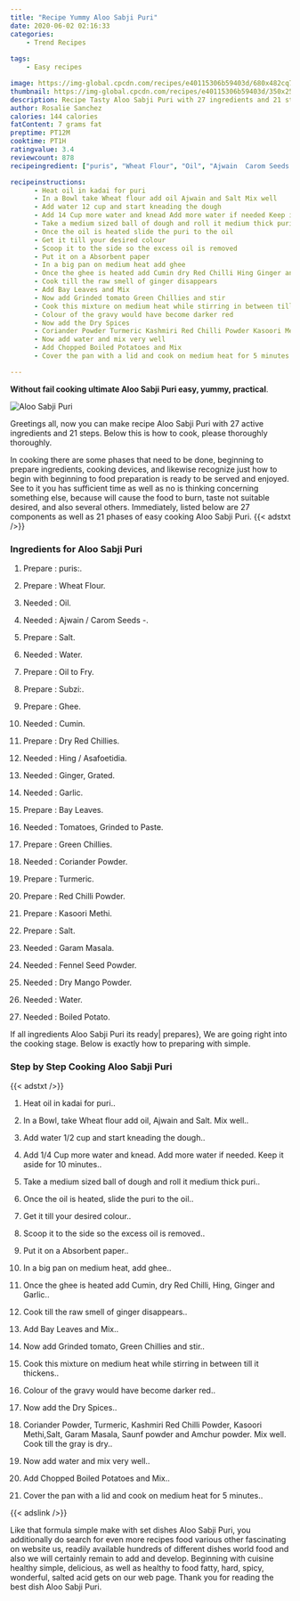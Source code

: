 ```yaml
---
title: "Recipe Yummy Aloo Sabji Puri"
date: 2020-06-02 02:16:33
categories:
    - Trend Recipes
    
tags:
    - Easy recipes

image: https://img-global.cpcdn.com/recipes/e40115306b59403d/680x482cq70/aloo-sabji-puri-recipe-main-photo.jpg
thumbnail: https://img-global.cpcdn.com/recipes/e40115306b59403d/350x250cq70/aloo-sabji-puri-recipe-main-photo.jpg
description: Recipe Tasty Aloo Sabji Puri with 27 ingredients and 21 stages of easy cooking.
author: Rosalie Sanchez
calories: 144 calories
fatContent: 7 grams fat
preptime: PT12M
cooktime: PT1H
ratingvalue: 3.4
reviewcount: 878
recipeingredient: ["puris", "Wheat Flour", "Oil", "Ajwain  Carom Seeds ", "Salt", "Water", "Oil to Fry", "Subzi", "Ghee", "Cumin", "Dry Red Chillies", "Hing  Asafoetidia", "Ginger  Grated", "Garlic", "Bay Leaves", "Tomatoes Grinded to Paste", "Green Chillies", "Coriander Powder", "Turmeric", "Red Chilli Powder", "Kasoori Methi", "Salt", "Garam Masala", "Fennel Seed Powder", "Dry Mango Powder", "Water", "Boiled Potato"]

recipeinstructions: 
      - Heat oil in kadai for puri 
      - In a Bowl take Wheat flour add oil Ajwain and Salt Mix well 
      - Add water 12 cup and start kneading the dough 
      - Add 14 Cup more water and knead Add more water if needed Keep it aside for 10 minutes 
      - Take a medium sized ball of dough and roll it medium thick puri 
      - Once the oil is heated slide the puri to the oil 
      - Get it till your desired colour 
      - Scoop it to the side so the excess oil is removed 
      - Put it on a Absorbent paper 
      - In a big pan on medium heat add ghee 
      - Once the ghee is heated add Cumin dry Red Chilli Hing Ginger and Garlic 
      - Cook till the raw smell of ginger disappears 
      - Add Bay Leaves and Mix 
      - Now add Grinded tomato Green Chillies and stir 
      - Cook this mixture on medium heat while stirring in between till it thickens 
      - Colour of the gravy would have become darker red 
      - Now add the Dry Spices 
      - Coriander Powder Turmeric Kashmiri Red Chilli Powder Kasoori MethiSalt Garam Masala Saunf powder and Amchur powder Mix wellCook till the gray is dry 
      - Now add water and mix very well 
      - Add Chopped Boiled Potatoes and Mix 
      - Cover the pan with a lid and cook on medium heat for 5 minutes

---
```




**Without fail cooking ultimate Aloo Sabji Puri easy, yummy, practical**. 


![Aloo Sabji Puri](https://img-global.cpcdn.com/recipes/e40115306b59403d/680x482cq70/aloo-sabji-puri-recipe-main-photo.jpg "Aloo Sabji Puri")




Greetings all, now you can make recipe Aloo Sabji Puri with 27 active ingredients and 21 steps. Below this is how to cook, please thoroughly thoroughly.

In cooking there are some phases that need to be done, beginning to prepare ingredients, cooking devices, and likewise recognize just how to begin with beginning to food preparation is ready to be served and enjoyed. See to it you has sufficient time as well as no is thinking concerning something else, because will cause the food to burn, taste not suitable desired, and also several others. Immediately, listed below are 27 components as well as 21 phases of easy cooking Aloo Sabji Puri.
{{< adstxt />}}

### Ingredients for Aloo Sabji Puri


1. Prepare  : puris:.

1. Prepare  : Wheat Flour.

1. Needed  : Oil.

1. Needed  : Ajwain / Carom Seeds -.

1. Prepare  : Salt.

1. Needed  : Water.

1. Prepare  : Oil to Fry.

1. Prepare  : Subzi:.

1. Prepare  : Ghee.

1. Needed  : Cumin.

1. Prepare  : Dry Red Chillies.

1. Needed  : Hing / Asafoetidia.

1. Needed  : Ginger,  Grated.

1. Needed  : Garlic.

1. Prepare  : Bay Leaves.

1. Needed  : Tomatoes, Grinded to Paste.

1. Prepare  : Green Chillies.

1. Needed  : Coriander Powder.

1. Prepare  : Turmeric.

1. Prepare  : Red Chilli Powder.

1. Prepare  : Kasoori Methi.

1. Prepare  : Salt.

1. Needed  : Garam Masala.

1. Needed  : Fennel Seed Powder.

1. Needed  : Dry Mango Powder.

1. Needed  : Water.

1. Needed  : Boiled Potato.



If all ingredients Aloo Sabji Puri its ready| prepares}, We are going right into the cooking stage. Below is exactly how to preparing with simple.

### Step by Step Cooking Aloo Sabji Puri

{{< adstxt />}}


1. Heat oil in kadai for puri..



1. In a Bowl, take Wheat flour add oil, Ajwain and Salt. Mix well..



1. Add water 1/2 cup and start kneading the dough..



1. Add 1/4 Cup more water and knead. Add more water if needed. Keep it aside for 10 minutes..



1. Take a medium sized ball of dough and roll it medium thick puri..



1. Once the oil is heated, slide the puri to the oil..



1. Get it till your desired colour..



1. Scoop it to the side so the excess oil is removed..



1. Put it on a Absorbent paper..



1. In a big pan on medium heat, add ghee..



1. Once the ghee is heated add Cumin, dry Red Chilli, Hing, Ginger and Garlic..



1. Cook till the raw smell of ginger disappears..



1. Add Bay Leaves and Mix..



1. Now add Grinded tomato, Green Chillies and stir..



1. Cook this mixture on medium heat while stirring in between till it thickens..



1. Colour of the gravy would have become darker red..



1. Now add the Dry Spices..



1. Coriander Powder, Turmeric, Kashmiri Red Chilli Powder, Kasoori Methi,Salt, Garam Masala, Saunf powder and Amchur powder. Mix well.
Cook till the gray is dry..



1. Now add water and mix very well..



1. Add Chopped Boiled Potatoes and Mix..



1. Cover the pan with a lid and cook on medium heat for 5 minutes..





{{< adslink />}}

Like that formula simple make with set dishes Aloo Sabji Puri, you additionally do search for even more recipes food various other fascinating on website us, readily available hundreds of different dishes world food and also we will certainly remain to add and develop. Beginning with cuisine healthy simple, delicious, as well as healthy to food fatty, hard, spicy, wonderful, salted acid gets on our web page. Thank you for reading the best dish Aloo Sabji Puri.
